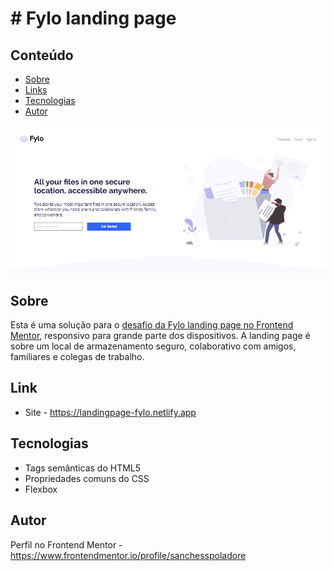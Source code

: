 # # Fylo landing page

## Conteúdo
- [Sobre](#sobre)
- [Links](#link)
- [Tecnologias](#tecnologias)
- [Autor](#autor)

![](./images/screenshot.png)

## Sobre
Esta é uma solução para o [desafio da Fylo landing page no Frontend Mentor](https://www.frontendmentor.io/challenges/fylo-landing-page-with-two-column-layout-5ca5ef041e82137ec91a50f5), responsivo para grande parte dos dispositivos. A landing page é sobre um local de armazenamento seguro, colaborativo com amigos, familiares e colegas de trabalho.

## Link
- Site - https://landingpage-fylo.netlify.app

## Tecnologias
- Tags semânticas do HTML5
- Propriedades comuns do CSS
- Flexbox

## Autor
Perfil no Frontend Mentor - https://www.frontendmentor.io/profile/sanchesspoladore